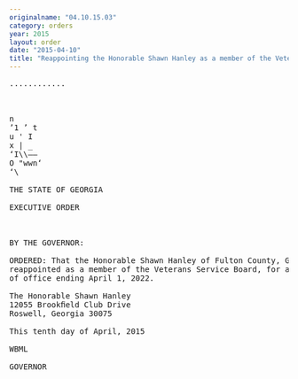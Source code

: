 ```yaml
---
originalname: "04.10.15.03"
category: orders
year: 2015
layout: order
date: "2015-04-10"
title: "Reappointing the Honorable Shawn Hanley as a member of the Veterans Service Board"
---
```

<pre>
............

     

n
’1 ’ t
u ' I
x | _
‘I\\——
O "wwn‘
‘\

THE STATE OF GEORGIA

EXECUTIVE ORDER

 

BY THE GOVERNOR:

ORDERED: That the Honorable Shawn Hanley of Fulton County, Georgia, is
reappointed as a member of the Veterans Service Board, for a term
of office ending April 1, 2022.

The Honorable Shawn Hanley
12055 Brookﬁeld Club Drive
Roswell, Georgia 30075

This tenth day of April, 2015

WBML

GOVERNOR

 

 

</pre>
